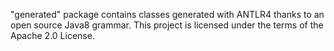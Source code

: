 "generated" package contains classes generated with ANTLR4 thanks to an open source Java8 grammar.
This project is licensed under the terms of the Apache 2.0 License.
